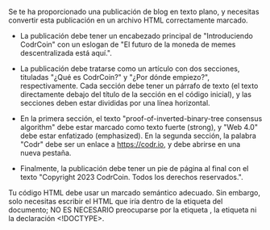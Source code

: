 Se te ha proporcionado una publicación de blog en texto plano, y necesitas convertir esta publicación en un archivo HTML correctamente marcado.

- La publicación debe tener un encabezado principal de "Introduciendo CodrCoin" con un eslogan de "El futuro de la moneda de memes descentralizada está aquí.".

- La publicación debe tratarse como un artículo con dos secciones, tituladas "¿Qué es CodrCoin?" y "¿Por dónde empiezo?", respectivamente. Cada sección debe tener un párrafo de texto (el texto directamente debajo del título de la sección en el código inicial), y las secciones deben estar divididas por una línea horizontal.

- En la primera sección, el texto "proof-of-inverted-binary-tree consensus algorithm" debe estar marcado como texto fuerte (strong), y "Web 4.0" debe estar enfatizado (emphasized). En la segunda sección, la palabra "Codr" debe ser un enlace a https://codr.io, y debe abrirse en una nueva pestaña.

- Finalmente, la publicación debe tener un pie de página al final con el texto "Copyright 2023 CodrCoin. Todos los derechos reservados.".

Tu código HTML debe usar un marcado semántico adecuado. Sin embargo, solo necesitas escribir el HTML que iría dentro de la etiqueta <body> del documento; NO ES NECESARIO preocuparse por la etiqueta <head>, la etiqueta <html> ni la declaración <!DOCTYPE>.